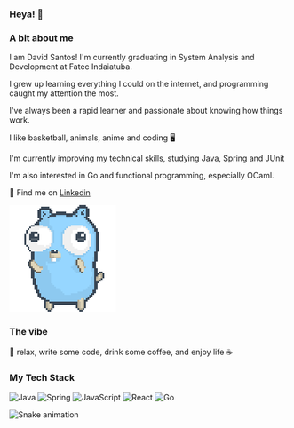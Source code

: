 ### Heya! 👋

### A bit about me
I am David Santos! I'm currently graduating in System Analysis and Development at Fatec Indaiatuba.

I grew up learning everything I could on the internet, and programming caught my attention the most.

I've always been a rapid learner and passionate about knowing how things work.

I like basketball, animals, anime and coding 🖥️

I'm currently improving my technical skills, studying Java, Spring and JUnit

I'm also interested in Go and functional programming, especially OCaml.

💬 Find me on [Linkedin](https://www.linkedin.com/in/daavidpsantos/)

![gopher dancing](./dancing-gopher.gif)

### The vibe

:panda_face: relax, write some code, drink some coffee, and enjoy life ☕

### My Tech Stack

![Java](https://img.shields.io/badge/java-%23ED8B00.svg?style=for-the-badge&logo=java&logoColor=white)
![Spring](https://img.shields.io/badge/spring-%236DB33F.svg?style=for-the-badge&logo=spring&logoColor=white)
![JavaScript](https://img.shields.io/badge/javascript-%23323330.svg?style=for-the-badge&logo=javascript&logoColor=%23F7DF1E)
![React](https://img.shields.io/badge/react-%2320232a.svg?style=for-the-badge&logo=react&logoColor=%2361DAFB)
![Go](https://img.shields.io/badge/go-%2300ADD8.svg?style=for-the-badge&logo=go&logoColor=white)

![Snake animation](https://github.com/DaviidSantos/DaviidSantos/blob/output/github-contribution-grid-snake.svg)

